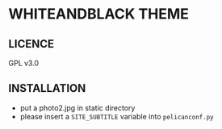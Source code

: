 WHITEANDBLACK THEME
===================

LICENCE
-------
GPL v3.0

INSTALLATION
------------
* put a photo2.jpg in static directory
* please insert a ```SITE_SUBTITLE``` variable into ```pelicanconf.py```


